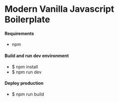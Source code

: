 # Modern Vanilla Javascript Boilerplate

#### Requirements

- npm

#### Build and run dev environment

- $ npm install
- $ npm run dev

#### Deploy production

- $ npm run build